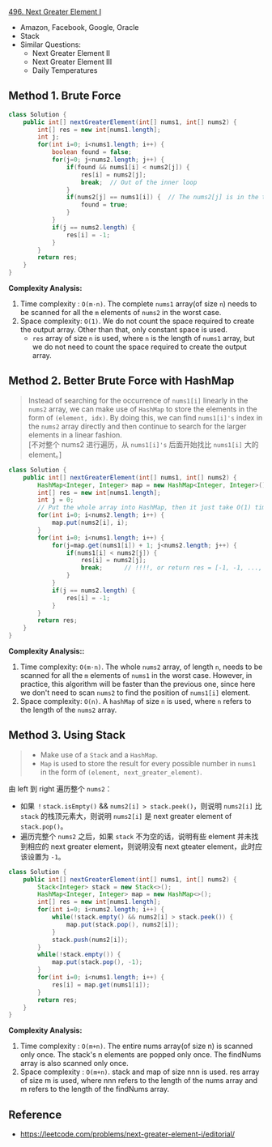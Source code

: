 [496. Next Greater Element I](https://leetcode.com/problems/next-greater-element-i/)

* Amazon, Facebook, Google, Oracle
* Stack
* Similar Questions:
    * Next Greater Element II
    * Next Greater Element III
    * Daily Temperatures
    
    
## Method 1. Brute Force
```java 
class Solution {
    public int[] nextGreaterElement(int[] nums1, int[] nums2) {
        int[] res = new int[nums1.length];
        int j;
        for(int i=0; i<nums1.length; i++) {
            boolean found = false;
            for(j=0; j<nums2.length; j++) {
                if(found && nums1[i] < nums2[j]) {  
                    res[i] = nums2[j];
                    break;  // Out of the inner loop
                }
                if(nums2[j] == nums1[i]) {  // The nums2[j] is in the target array
                    found = true;
                }
            }
            if(j == nums2.length) {
                res[i] = -1;
            }
        }
        return res;
    }
}
```
**Complexity Analysis:**
1. Time complexity : `O(m·n)`. The complete `nums1` array(of size `n`) needs to be scanned for all the `m` elements of `nums2` in the worst case.
2. Space complexity: `O(1)`. We do not count the space required to create the output array. Other than that, only constant space is used.
    * `res` array of size `n` is used, where `n` is the length of `nums1` array, but we do not need to count the space required to create the output array.


## Method 2. Better Brute Force with HashMap
> Instead of searching for the occurrence of `nums1[i]` linearly in the `nums2` array,
> we can make use of `HashMap` to store the elements in the form of `(element, idx)`.
> By doing this, we can find `nums1[i]'s` index in the `nums2` array directly and then continue to search for the larger elements in a linear fashion.          
> [不对整个 nums2 进行遍历，从 `nums1[i]'s` 后面开始找比 `nums1[i]` 大的 element。]
```java 
class Solution {
    public int[] nextGreaterElement(int[] nums1, int[] nums2) {
        HashMap<Integer, Integer> map = new HashMap<Integer, Integer>();
        int[] res = new int[nums1.length];
        int j = 0;
        // Put the whole array into HashMap, then it just take O(1) time to find 
        for(int i=0; i<nums2.length; i++) {
            map.put(nums2[i], i);
        }
        for(int i=0; i<nums1.length; i++) {
            for(j=map.get(nums1[i]) + 1; j<nums2.length; j++) {
                if(nums1[i] < nums2[j]) {
                    res[i] = nums2[j];
                    break;      // !!!!, or return res = [-1, -1, ..., -1]
                }
            }
            if(j == nums2.length) {
                res[i] = -1;
            }
        }
        return res;
    }
}
```
**Complexity Analysis::**
1. Time complexity: `O(m⋅n)`. The whole `nums2` array, of length `n`, needs to be scanned for all the `m` elements of `nums1` in the worst case.
    However, in practice, this algorithm will be faster than the previous one, since here we don't need to scan `nums2` to find the position of `nums1[i]` element.
2. Space complexity: `O(n)`. A `hashMap` of size `n` is used, where `n` refers to the length of the `nums2` array.



## Method 3. Using Stack
> * Make use of a `Stack` and a `HashMap`.        
> * `Map` is used to store the result for every possible number in `nums1` in the form of `(element, next_greater_element)`.

由 left 到 right 遍历整个 `nums2`：
* 如果 `！stack.isEmpty()` && `nums2[i] > stack.peek()`，则说明 `nums2[i]` 比 `stack` 的栈顶元素大，则说明 `nums2[i]` 是 next greater element of `stack.pop()`。
* 遍历完整个 `nums2` 之后，如果 `stack` 不为空的话，说明有些 element 并未找到相应的 next greater element，则说明没有 next gteater element，此时应该设置为 `-1`。

```java 
class Solution {
    public int[] nextGreaterElement(int[] nums1, int[] nums2) {
        Stack<Integer> stack = new Stack<>();
        HashMap<Integer, Integer> map = new HashMap<>();
        int[] res = new int[nums1.length];
        for(int i=0; i<nums2.length; i++) {
            while(!stack.empty() && nums2[i] > stack.peek()) {
                map.put(stack.pop(), nums2[i]);
            }
            stack.push(nums2[i]);
        }
        while(!stack.empty()) {
            map.put(stack.pop(), -1);
        }
        for(int i=0; i<nums1.length; i++) {
            res[i] = map.get(nums1[i]);
        }
        return res;
    }
}
```
**Complexity Analysis:**
1. Time complexity : `O(m+n)`. The entire nums array(of size n) is scanned only once. The stack's n elements are popped only once. The findNums array is also scanned only once.
2. Space complexity : `O(m+n)`. stack and map of size nnn is used. res array of size m is used, where nnn refers to the length of the nums array and m refers to the length of the findNums array.


## Reference
* https://leetcode.com/problems/next-greater-element-i/editorial/
